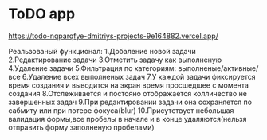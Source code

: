 # ToDO app
https://todo-nqparqfye-dmitriys-projects-9e164882.vercel.app/

Реальзованый функционал:
1.Добаление новой задачи
2.Редактирование задачи
3.Отметить задачу как выполненую
4.Удаление задачи
5.Фильтрация по категориям: выполненые/активные/все
6.Удаление всех выполненых задач
7.У каждой задачи фиксируется время создания и выводится на экран время просшедшее с момента создания
8.Отслеживается и постояно отображается колличество не завершенных задач
9.При редактировании задачи она сохраняется по сабмиту или при потере фокуса(blur)
10.Присутствует небольшая валидация формы,все пробелы в начале и в конце удаляются(нельзя отправить форму заполненую пробелами)
